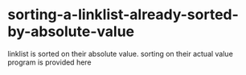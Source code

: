 # sorting-a-linklist-already-sorted-by-absolute-value
linklist is sorted on their absolute value. sorting on their actual value program is provided here

